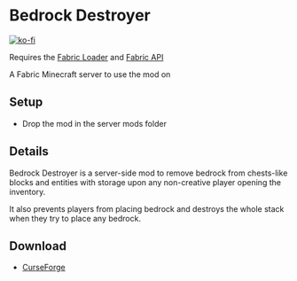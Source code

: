 # Bedrock Destroyer

[![ko-fi](https://ko-fi.com/img/githubbutton_sm.svg)](https://ko-fi.com/W7W1607S8)

Requires the [Fabric Loader](https://fabricmc.net/use/) and [Fabric API](https://www.curseforge.com/minecraft/mc-mods/fabric-api)

A Fabric Minecraft server to use the mod on

## Setup

- Drop the mod in the server mods folder

## Details

Bedrock Destroyer is a server-side mod to remove bedrock from chests-like blocks and entities with storage upon any non-creative player opening the inventory.

It also prevents players from placing bedrock and destroys the whole stack when they try to place any bedrock.

## Download

- [CurseForge](https://www.curseforge.com/minecraft/mc-mods/bedrock-destroyer)
